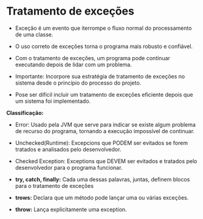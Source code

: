 # Tratamento de exceções

- Exceção é um evento que iterrompe o fluxo normal do processamento de uma classe.

- O uso correto de exceções torna o programa mais robusto e confiável.

- Com o tratamento de exceções, um programa pode continuar executando depois de lidar com um problema.

- Importante: Incorpore sua estratégia de tratamento de exceções no sistema desde o princípio do processo do projeto.

- Pose ser difícil incluir um tratamento de exceções eficiente depois que um sistema foi implementado.



**Classificação:**

- Error: Usado pela JVM que serve para indicar se existe algum problema de recurso do programa, tornando a execução impossível de continuar.

- Unchecked(Runtime): Excepcions que PODEM ser evitados se forem tratados e analisados pelo desenvolvedor.

- Checked Exception: Exceptions que DEVEM ser evitados e tratados pelo desenvolvedor para o programa funcionar.





- **try, catch, finally:** Cada uma dessas palavras, juntas, definem blocos para o tratamento de exceções

- **trows:** Declara que um método pode lançar uma ou várias exceções.

- **throw:** Lança explicitamente uma exception.



